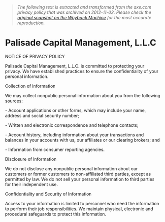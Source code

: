 > *The following text is extracted and transformed from the axe.com privacy policy that was archived on 2012-11-02. Please check the [original snapshot on the Wayback Machine](https://web.archive.org/web/20121102185041id_/http%3A//axe.com/privacy-policy) for the most accurate reproduction.*

# Palisade Capital Management, L.L.C

NOTICE OF PRIVACY POLICY 

Palisade Capital Management, L.L.C. is committed to protecting your privacy. We have established practices to ensure the confidentiality of your personal information. 

Collection of Information 

We may collect nonpublic personal information about you from the following sources: 

\- Account applications or other forms, which may include your name, address and social security number; 

\- Written and electronic correspondence and telephone contacts; 

\- Account history, including information about your transactions and balances in your accounts with us, our affiliates or our clearing brokers; and 

\- Information from consumer reporting agencies. 

Disclosure of Information 

We do not disclose any nonpublic personal information about our customers or former customers to non-affiliated third parties, except as permitted by law. We do not sell your personal information to third parties for their independent use. 

Confidentiality and Security of Information 

Access to your information is limited to personnel who need the information to perform their job responsibilities. We maintain physical, electronic and procedural safeguards to protect this information. 
